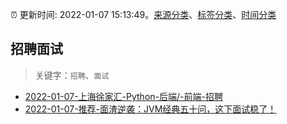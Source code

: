 :alarm_clock: 更新时间: 2022-01-07 15:13:49。[来源分类](../README.md)、[标签分类](../TAGS.md)、[时间分类](../TIMELINE.md)

## 招聘面试


> 关键字：`招聘`、`面试`



- [2022-01-07-上海徐家汇-Python-后端/-前端-招聘](https://www.v2ex.com/t/826928) 
- [2022-01-07-推荐-面渣逆袭：JVM经典五十问，这下面试稳了！](https://toutiao.io/k/wideaab) 